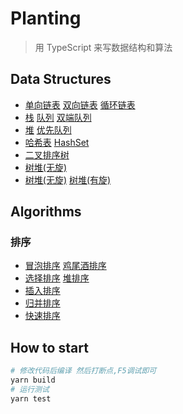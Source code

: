 # Planting

> 用 TypeScript 来写数据结构和算法

## Data Structures

- [单向链表](https://github.com/kscarrot/planting/blob/master/src/datastructure/list/LinkedList.ts) [双向链表](https://github.com/kscarrot/planting/blob/master/src/datastructure/list/DoublyLinkedList.ts) [循环链表](https://github.com/kscarrot/planting/blob/master/src/datastructure/list/CircularLinkedList.ts)
- [栈](https://github.com/kscarrot/planting/blob/master/src/datastructure/stack/Stack.ts) [队列](https://github.com/kscarrot/planting/blob/master/src/datastructure/queue/Queue.ts) [双端队列](https://github.com/kscarrot/planting/blob/master/src/datastructure/queue/Dequeue.ts)
- [堆](https://github.com/kscarrot/planting/blob/master/src/datastructure/heap/Heap.ts) [优先队列](https://github.com/kscarrot/planting/blob/master/src/datastructure/heap/PriorityQueue.ts)
- [哈希表](https://github.com/kscarrot/planting/blob/master/src/datastructure/hash/HashTable.ts) [HashSet](https://github.com/kscarrot/planting/blob/master/src/datastructure/hash/HashSet.ts)
- [二叉排序树](https://github.com/kscarrot/planting/blob/master/src/datastructure/tree/BinarySearchTree.ts)
- [树堆(无旋)](https://github.com/kscarrot/planting/blob/master/src/datastructure/treap/Treap.ts)
- [树堆(无旋)](https://github.com/kscarrot/planting/blob/master/src/datastructure/treap/Treap.ts) [树堆(有旋)](https://github.com/kscarrot/planting/blob/master/src/datastructure/treap/TreapRotate.ts)

## Algorithms

### 排序

- [冒泡排序](https://github.com/kscarrot/planting/blob/master/src/algorithm/sort/bubbleSort.ts) [鸡尾酒排序](https://github.com/kscarrot/planting/blob/master/src/algorithm/sort/cocktailSort.ts)
- [选择排序](https://github.com/kscarrot/planting/blob/master/src/algorithm/sort/selectionSort.ts) [堆排序](https://github.com/kscarrot/planting/blob/master/src/algorithm/sort/heapSort.ts)
- [插入排序](https://github.com/kscarrot/planting/blob/master/src/algorithm/sort/insertionSort.ts)
- [归并排序](https://github.com/kscarrot/planting/blob/master/src/algorithm/sort/mergeSort.ts)
- [快速排序](https://github.com/kscarrot/planting/blob/master/src/algorithm/sort/quickSort.ts)

## How to start

```bash
# 修改代码后编译 然后打断点,F5调试即可
yarn build
# 运行测试
yarn test
```
